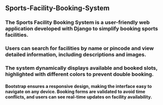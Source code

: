 ## Sports-Facility-Booking-System
### The Sports Facility Booking System is a user-friendly web application developed with Django to simplify booking sports facilities.
### Users can search for facilities by name or pincode and view detailed information, including descriptions and images. 
### The system dynamically displays available and booked slots, highlighted with different colors to prevent double booking.
#### Bootstrap ensures a responsive design, making the interface easy to navigate on any device. Booking forms are validated to avoid time conflicts, and users can see real-time updates on facility availability. 
